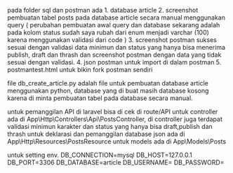 pada folder sql dan postman ada 1. database article 
2. screenshot pembuatan tabel posts pada database article secara manual menggunakan query ( perubahan pembuatan awal query dan database sekarang adalah pada kolom status sudah saya rubah dari enum menjadi varchar (100) karena menggunakan validasi dari code )
3. screenshot postman sukses sesuai dengan validasi data minimun dan status yang hanya bisa menerima publish, draft dan thrash dan screenshot postman dengan data yang tidak sesuai dengan validasi.
4. json postman untuk import di dalam postman
5. postmantest.html untuk bikin fork postman sendiri

file db_create_article.py adalah file untuk pembuatan database article menggunakan python, database yang di buat masih database kosong karena di minta pembuatan tabel pada database secara manual.

untuk pemanggilan API di laravel bisa di cek di route/API
untuk controller ada di App\Http\Controllers\Api\PostsController, di controller juga terdapat validasi minimun karakter dan status yang hanya bisa draft,publish dan thrash
untuk deklarasi dan pemanggilan database json ada di App\Http\Resources\PostsResource
untuk models ada di App\Models\Posts

untuk setting env. 
DB_CONNECTION=mysql
DB_HOST=127.0.0.1
DB_PORT=3306
DB_DATABASE=article
DB_USERNAME=<sesuaikan>
DB_PASSWORD=<sesuaikan>
